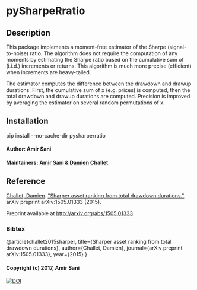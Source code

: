 # pySharpeRratio

## Description
This package implements a moment-free estimator of the Sharpe (signal-to-noise) ratio. The algorithm does not require the computation of any moments by estimating the Sharpe ratio based on the cumulative sum of (i.i.d.) increments or returns. This algorithm is much more precise (efficient) when increments are heavy-tailed.

The estimator computes the difference between the drawdown and drawup durations. First, the cumulative sum of x (e.g. prices) is computed, then the total drawdown and drawup durations are computed. Precision is improved by averaging the estimator on several random permutations of x.

## Installation
pip install --no-cache-dir pysharperratio

#### Author: Amir Sani

#### Maintainers: [Amir Sani](http://amirsani.com) & [Damien Challet](http://fiquant.mas.ecp.fr/people/faculty/damien-challet/)

## Reference
[Challet, Damien](http://fiquant.mas.ecp.fr/people/faculty/damien-challet/). ["Sharper asset ranking from total drawdown durations."](http://arxiv.org/abs/1505.01333) arXiv preprint arXiv:1505.01333 (2015).

Preprint available at http://arxiv.org/abs/1505.01333

### Bibtex
@article{challet2015sharper,
  title={Sharper asset ranking from total drawdown durations},
  author={Challet, Damien},
  journal={arXiv preprint arXiv:1505.01333},
  year={2015}
}

#### Copyright (c) 2017, Amir Sani


[![DOI](https://zenodo.org/badge/DOI/10.5281/zenodo.267937.svg)](https://doi.org/10.5281/zenodo.267937)
